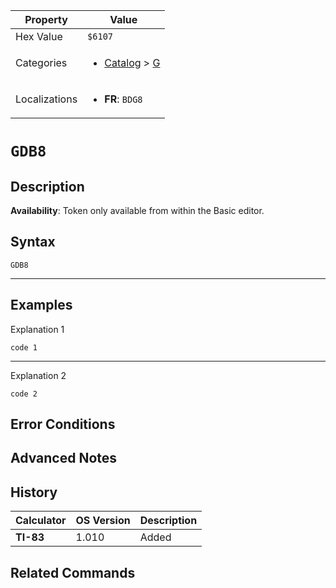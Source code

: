 | Property      | Value |
|---------------|-------|
| Hex Value     | `$6107`|
| Categories    | <ul><li>[Catalog](<../categories/Catalog.md>) > [G](<../categories/Catalog.md#G>)</li></ul> |
| Localizations | <ul><li><b>FR</b>: `BDG8`</li></ul> |

# `GDB8`

## Description



<b>Availability</b>: Token only available from within the Basic editor.

## Syntax
`GDB8`

<hr>

## Examples

Explanation 1
```ti-basic
code 1
```
---
Explanation 2
```ti-basic
code 2
```

## Error Conditions


## Advanced Notes


## History
| Calculator | OS Version | Description |
|------------|------------|-------------|
| <b>TI-83</b> | 1.010 | Added

## Related Commands

    